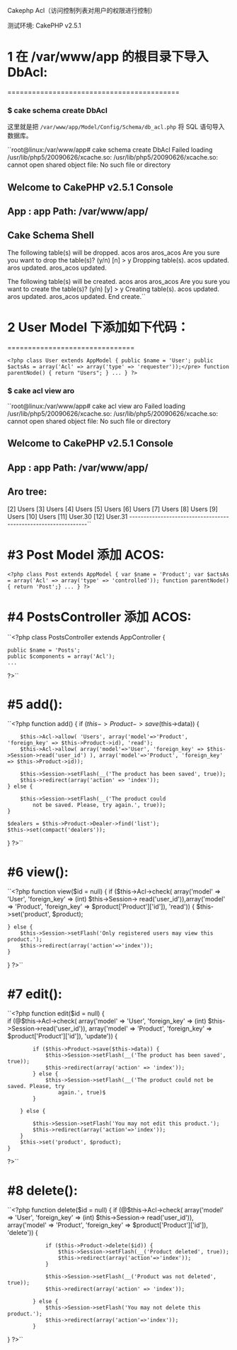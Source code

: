 Cakephp Acl（访问控制列表对用户的权限进行控制）

测试环境: CakePHP v2.5.1

# 1 在 /var/www/app 的根目录下导入 DbAcl:
==========================================

### $ cake schema create DbAcl

这里就是把 ``/var/www/app/Model/Config/Schema/db_acl.php`` 将 SQL 语句导入数据库。


``root@linux:/var/www/app# cake schema create DbAcl
Failed loading /usr/lib/php5/20090626/xcache.so:  /usr/lib/php5/20090626/xcache.so: cannot open shared object file: No such file or directory

Welcome to CakePHP v2.5.1 Console
---------------------------------------------------------------
App : app
Path: /var/www/app/
---------------------------------------------------------------
Cake Schema Shell
---------------------------------------------------------------

The following table(s) will be dropped.
acos
aros
aros_acos
Are you sure you want to drop the table(s)? (y/n)
[n] > y
Dropping table(s).
acos updated.
aros updated.
aros_acos updated.

The following table(s) will be created.
acos
aros
aros_acos
Are you sure you want to create the table(s)? (y/n)
[y] > y
Creating table(s).
acos updated.
aros updated.
aros_acos updated.
End create.``



# 2 User Model 下添加如下代码：
===============================

``<?php
class User extends AppModel
{
    public $name = 'User';
    public $actsAs = array('Acl' => array('type' => 'requester'));</pre>
        function parentNode() { return "Users"; }
    ...
}
?>``

### $ cake acl view aro 

``root@linux:/var/www/app# cake acl view aro
Failed loading /usr/lib/php5/20090626/xcache.so: /usr/lib/php5/20090626/xcache.so: cannot open shared object file: No such file or directory

Welcome to CakePHP v2.5.1 Console
---------------------------------------------------------------
App : app
Path: /var/www/app/
---------------------------------------------------------------
Aro tree:
---------------------------------------------------------------
[2] Users
[3] Users
[4] Users
[5] Users
[6] Users
[7] Users
[8] Users
[9] Users
[10] Users
[11] User.30
[12] User.31
---------------------------------------------------------------``

#3 Post Model 添加 ACOS:
==========================

``<?php
class Post extends AppModel
{
    var $name = 'Product';
    var $actsAs = array('Acl' => array('type' => 'controlled'));
    function parentNode() { return 'Post';}
    ...
}
?>``

#4 PostsController 添加 ACOS:
==============================

``<?php
class PostsController extends AppController {

    public $name = 'Posts';
    public $components = array('Acl');
    ...
?>``

#5 add():
========

``<?php
function add() {
    if ($this->Product->save($this->data)) {

        $this->Acl->allow( 'Users', array('model'=>'Product', 'foreign_key' => $this->Product->id), 'read');
        $this->Acl->allow( array('model'=>'User', 'foreign_key' => $this->Session->read('user_id') ), array('model'=>'Product', 'foreign_key' => $this->Product->id));

        $this->Session->setFlash(__('The product has been saved', true));
        $this->redirect(array('action' => 'index'));
    } else {

        $this->Session->setFlash(__('The product could 
            not be saved. Please, try again.', true));
    }

    $dealers = $this->Product->Dealer->find('list');
    $this->set(compact('dealers'));
}
?>``

#6 view():
=========

``<?php
function view($id = null) {
    if ($this->Acl->check( array('model' => 'User', 'foreign_key' => (int) $this->Session-> read('user_id')),array('model' => 'Product', 'foreign_key' => $product['Product']['id']), 'read')) {
        $this->set('product', $product);

    } else {
        $this->Session->setFlash('Only registered users may view this product.');
        $this->redirect(array('action'=>'index'));
    }
}
?>``

#7 edit():
=========

``<?php
function edit($id = null) {  
        if (@$this->Acl->check( array('model' => 'User', 'foreign_key' => (int) $this->Session->read('user_id')), array('model' => 'Product', 'foreign_key' => $product['Product']['id']), 'update')) {

            if ($this->Product->save($this->data)) {
                $this->Session->setFlash(__('The product has been saved', true));
                $this->redirect(array('action' => 'index'));
            } else {
                $this->Session->setFlash(__('The product could not be saved. Please, try
                    again.', true)$
            }

        } else {

            $this->Session->setFlash('You may not edit this product.');
            $this->redirect(array('action'=>'index'));
        }
        $this->set('product', $product);
    }
?>``

#8 delete():
===========

``<?php
 function delete($id = null) {
        if (@$this->Acl->check( array('model' => 'User', 'foreign_key' => (int) $this->Session-> read('user_id')),
            array('model' => 'Product', 'foreign_key' => $product['Product']['id']), 'delete')) {

                if ($this->Product->delete($id)) {
                    $this->Session->setFlash(__('Product deleted', true));
                    $this->redirect(array('action'=>'index'));
                }

                $this->Session->setFlash(__('Product was not deleted', true));
                $this->redirect(array('action' => 'index'));

            } else {
                $this->Session->setFlash('You may not delete this product.');
                $this->redirect(array('action'=>'index'));
            }
}
?>``
